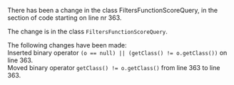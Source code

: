 There has been a change in the class FiltersFunctionScoreQuery, in the section of code starting on line nr 363.
  
The change is in the class ```FiltersFunctionScoreQuery```.
  
The following changes have been made:  
Inserted binary operator ```(o == null) || (getClass() != o.getClass())``` on line 363.  
Moved binary operator ```getClass() != o.getClass()``` from line 363 to line 363.  
